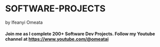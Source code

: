 # SOFTWARE-PROJECTS
by Ifeanyi Omeata

#### Join me as I complete 200+ Software Dev Projects. Follow my Youtube channel at https://www.youtube.com/@omeatai



